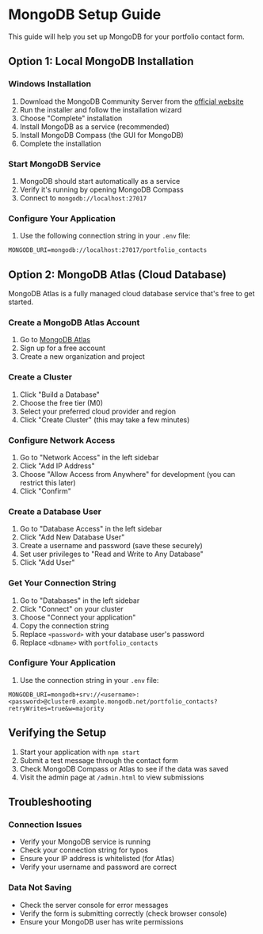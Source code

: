 # MongoDB Setup Guide

This guide will help you set up MongoDB for your portfolio contact form.

## Option 1: Local MongoDB Installation

### Windows Installation

1. Download the MongoDB Community Server from the [official website](https://www.mongodb.com/try/download/community)
2. Run the installer and follow the installation wizard
3. Choose "Complete" installation
4. Install MongoDB as a service (recommended)
5. Install MongoDB Compass (the GUI for MongoDB)
6. Complete the installation

### Start MongoDB Service

1. MongoDB should start automatically as a service
2. Verify it's running by opening MongoDB Compass
3. Connect to `mongodb://localhost:27017`

### Configure Your Application

1. Use the following connection string in your `.env` file:
```
MONGODB_URI=mongodb://localhost:27017/portfolio_contacts
```

## Option 2: MongoDB Atlas (Cloud Database)

MongoDB Atlas is a fully managed cloud database service that's free to get started.

### Create a MongoDB Atlas Account

1. Go to [MongoDB Atlas](https://www.mongodb.com/cloud/atlas/register)
2. Sign up for a free account
3. Create a new organization and project

### Create a Cluster

1. Click "Build a Database"
2. Choose the free tier (M0)
3. Select your preferred cloud provider and region
4. Click "Create Cluster" (this may take a few minutes)

### Configure Network Access

1. Go to "Network Access" in the left sidebar
2. Click "Add IP Address"
3. Choose "Allow Access from Anywhere" for development (you can restrict this later)
4. Click "Confirm"

### Create a Database User

1. Go to "Database Access" in the left sidebar
2. Click "Add New Database User"
3. Create a username and password (save these securely)
4. Set user privileges to "Read and Write to Any Database"
5. Click "Add User"

### Get Your Connection String

1. Go to "Databases" in the left sidebar
2. Click "Connect" on your cluster
3. Choose "Connect your application"
4. Copy the connection string
5. Replace `<password>` with your database user's password
6. Replace `<dbname>` with `portfolio_contacts`

### Configure Your Application

1. Use the connection string in your `.env` file:
```
MONGODB_URI=mongodb+srv://<username>:<password>@cluster0.example.mongodb.net/portfolio_contacts?retryWrites=true&w=majority
```

## Verifying the Setup

1. Start your application with `npm start`
2. Submit a test message through the contact form
3. Check MongoDB Compass or Atlas to see if the data was saved
4. Visit the admin page at `/admin.html` to view submissions

## Troubleshooting

### Connection Issues

- Verify your MongoDB service is running
- Check your connection string for typos
- Ensure your IP address is whitelisted (for Atlas)
- Verify your username and password are correct

### Data Not Saving

- Check the server console for error messages
- Verify the form is submitting correctly (check browser console)
- Ensure your MongoDB user has write permissions
